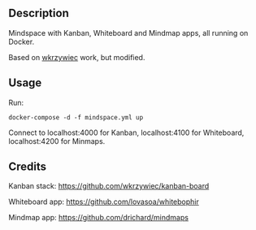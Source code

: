 ## Description
Mindspace with Kanban, Whiteboard and Mindmap apps, all running on Docker.

Based on [wkrzywiec](https://github.com/wkrzywiec/kanban-board) work, but modified.

## Usage
Run:
```
docker-compose -d -f mindspace.yml up
```

Connect to localhost:4000 for Kanban, localhost:4100 for Whiteboard, localhost:4200 for Minmaps.

## Credits
Kanban stack: https://github.com/wkrzywiec/kanban-board

Whiteboard app: https://github.com/lovasoa/whitebophir

Mindmap app: https://github.com/drichard/mindmaps
